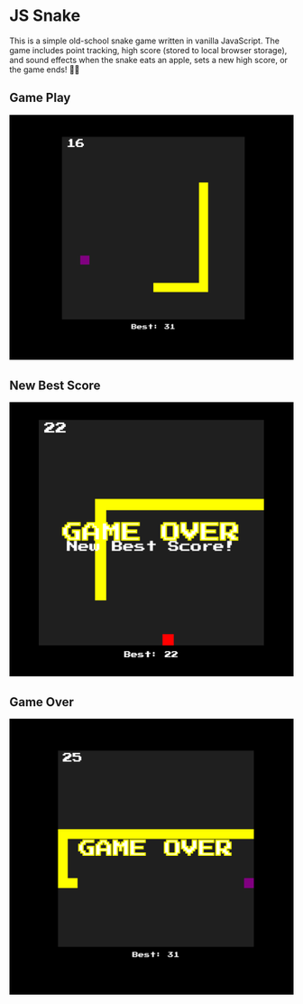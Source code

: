 # JS Snake

This is a simple old-school snake game written in vanilla JavaScript. The game includes point tracking, high score (stored to local browser storage), and sound effects when the snake eats an apple, sets a new high score, or the game ends! 🍎🐍

## Game Play

![Game in play](./screenshots/play.png)

## New Best Score

![New best score](./screenshots/new-high-score.png)

## Game Over

![Gameover](./screenshots/game-over.png)